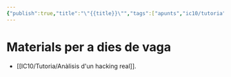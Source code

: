 ```yaml
---
{"publish":true,"title":"\"{{title}}\"","tags":["apunts","ic10/tutoria"],"cssclasses":""}
---
```


# Materials per a dies de vaga
- [[IC10/Tutoria/Anàlisis d'un hacking real]].
